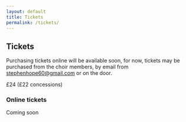 ```yaml
---
layout: default
title: Tickets
permalink: /tickets/
---
```


## Tickets

Purchasing tickets online will be available soon, for now, tickets may be purchased from the choir members, by email from <a href="mailto:stephenhope60@gmail.com">stephenhope60@gmail.com</a> or on the door.

&pound;24 (&pound;22 concessions)

### Online tickets

Coming soon